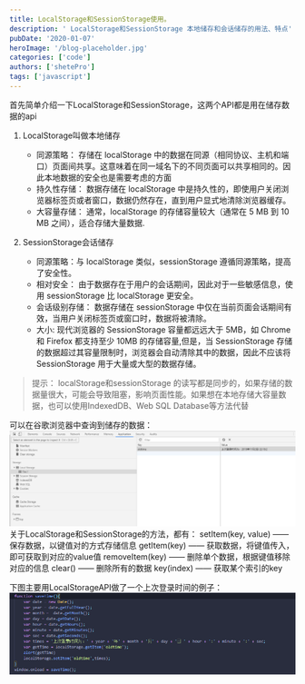 ```yaml
---
title: LocalStorage和SessionStorage使用。
description: ' LocalStorage和SessionStorage 本地储存和会话储存的用法、特点'
pubDate: '2020-01-07'
heroImage: '/blog-placeholder.jpg'
categories: ['code']
authors: ['shetePro']
tags: ['javascript']
---
```

首先简单介绍一下LocalStorage和SessionStorage，这两个API都是用在储存数据的api
1. LocalStorage叫做本地储存
      - 同源策略：  存储在 localStorage 中的数据在同源（相同协议、主机和端口）页面间共享。这意味着在同一域名下的不同页面可以共享相同的。因此本地数据的安全也是需要考虑的方面
      - 持久性存储： 数据存储在 localStorage 中是持久性的，即使用户关闭浏览器标签页或者窗口，数据仍然存在，直到用户显式地清除浏览器缓存。
      - 大容量存储： 通常，localStorage 的存储容量较大（通常在 5 MB 到 10 MB 之间），适合存储大量数据.

2. SessionStorage会话储存
    - 同源策略：与 localStorage 类似，sessionStorage 遵循同源策略，提高了安全性。
    - 相对安全： 由于数据存在于用户的会话期间，因此对于一些敏感信息，使用 sessionStorage 比 localStorage 更安全。
    - 会话级别存储： 数据存储在 sessionStorage 中仅在当前页面会话期间有效，当用户关闭标签页或窗口时，数据将被清除。
    - 大小: 现代浏览器的 SessionStorage 容量都远远大于 5MB，如 Chrome 和 Firefox 都支持至少 10MB 的存储容量,但是，当 SessionStorage 存储的数据超过其容量限制时，浏览器会自动清除其中的数据，因此不应该将 SessionStorage 用于大量或大型的数据存储。

> 提示： localStorage和sessionStorage 的读写都是同步的，如果存储的数据量很大，可能会导致阻塞，影响页面性能。如果想在本地存储大容量数据，也可以使用IndexedDB、Web SQL Database等方法代替

可以在谷歌浏览器中查询到储存的数据：
![Loading failed](storage/01.png)
关于LocalStorage和SessionStorage的方法，都有：
setItem(key, value) —— 保存数据，以键值对的方式存储信息
getItem(key) —— 获取数据，将键值传入，即可获取到对应的value值
removeItem(key) —— 删除单个数据，根据键值移除对应的信息
clear() —— 删除所有的数据
key(index) —— 获取某个索引的key

下图主要用LocalStorageAPI做了一个上次登录时间的例子：
![Loading failed](storage/02.png)
